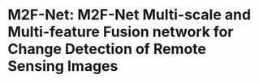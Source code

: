 # M2F-Net: M2F-Net Multi-scale and Multi-feature Fusion network for Change Detection of Remote Sensing Images
